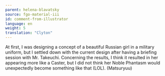 ```yaml
---
parent: helena-blavatsky
source: fgo-material-iii
id: comment-from-illustrator
language: en
weight: 5
translation: "Clyton"
---
```


At first, I was designing a concept of a beautiful Russian girl in a military uniform, but I settled down with the current design after having a briefing session with Mr. Takeuchi. Concerning the results, I think it resulted in her appearing more like a Caster, but I did not think her Noble Phantasm would unexpectedly become something like that (LOL). (Matsuryuu)
